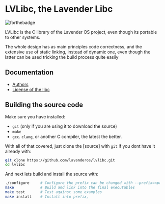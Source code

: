 # LVLibc, the Lavender Libc

![forthebadge](https://forthebadge.com/images/badges/contains-cat-gifs.svg)

LVLibc is the C library of the Lavender OS project, even though its portable to
other systems.

The whole design has as main principles code correctness, and the extensive
use of static linking, instead of dynamic one, even though the latter can be
used tricking the build process quite easily

## Documentation

+ [Authors](AUTHORS.md)
+ [License of the libc](LICENSE.md)

## Building the source code

Make sure you have installed:

* `git` (only if you are using it to download the source)
* `make`
* `gcc`. `clang`, or another C compiler, the latest the better.

With all of that covered, just clone the [source] with `git` if you dont
have it already with:

```bash
git clone https://github.com/lavenderos/lvlibc.git
cd lvlibc
```

And next lets build and install the source with:

```bash
./configure     # Configure the prefix can be changed with --prefix=<prefix>
make            # Build and link into the final executables
make test       # Test against some examples
make install    # Install into prefix,
```
